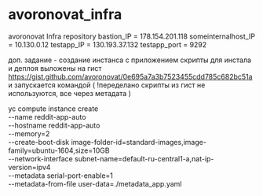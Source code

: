 # avoronovat_infra
avoronovat Infra repository
bastion_IP = 178.154.201.118
someinternalhost_IP = 10.130.0.12
testapp_IP = 130.193.37.132
testapp_port = 9292

доп. задание - создание инстанса с приложением
скрипты для инстала и деплоя выложены на гист
https://gist.github.com/avoronovat/0e695a7a3b7523455cdd785c682bc51a
и запускается командой ( !переделано скрипты из гист не используются, все через метадата )

yc compute instance create \
    --name reddit-app-auto \
    --hostname reddit-app-auto \
    --memory=2 \
    --create-boot-disk image-folder-id=standard-images,image-family=ubuntu-1604,size=10GB \
    --network-interface subnet-name=default-ru-central1-a,nat-ip-version=ipv4 \
    --metadata serial-port-enable=1 \
    --metadata-from-file user-data=./metadata_app.yaml
